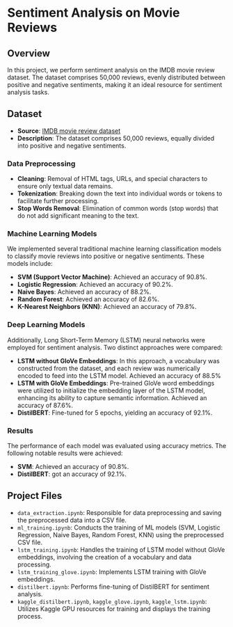 # Sentiment Analysis on Movie Reviews

## Overview

In this project, we perform sentiment analysis on the IMDB movie review dataset. The dataset comprises 50,000 reviews, evenly distributed between positive and negative sentiments, making it an ideal resource for sentiment analysis tasks.

## Dataset

- **Source**: [IMDB movie review dataset](https://ai.stanford.edu/~amaas/data/sentiment/aclImdb_v1.tar.gz)
- **Description**: The dataset comprises 50,000 reviews, equally divided into positive and negative sentiments.

### Data Preprocessing

- **Cleaning**: Removal of HTML tags, URLs, and special characters to ensure only textual data remains.
- **Tokenization**: Breaking down the text into individual words or tokens to facilitate further processing.
- **Stop Words Removal**: Elimination of common words (stop words) that do not add significant meaning to the text.

### Machine Learning Models

We implemented several traditional machine learning classification models to classify movie reviews into positive or negative sentiments. These models include:

- **SVM (Support Vector Machine)**: Achieved an accuracy of 90.8%.
- **Logistic Regression**: Achieved an accuracy of 90.2%.
- **Naive Bayes**: Achieved an accuracy of 88.2%.
- **Random Forest**: Achieved an accuracy of 82.6%.
- **K-Nearest Neighbors (KNN)**: Achieved an accuracy of 79.8%.

### Deep Learning Models

Additionally, Long Short-Term Memory (LSTM) neural networks were employed for sentiment analysis. Two distinct approaches were compared:

- **LSTM without GloVe Embeddings**: In this approach, a vocabulary was constructed from the dataset, and each review was numerically encoded to feed into the LSTM model. Achieved an accuracy of 88.5% 
- **LSTM with GloVe Embeddings**: Pre-trained GloVe word embeddings were utilized to initialize the embedding layer of the LSTM model, enhancing its ability to capture semantic information. Achieved an accuracy of 87.6%.
- **DistilBERT**: Fine-tuned for 5 epochs, yielding an accuracy of 92.1%.

### Results

The performance of each model was evaluated using accuracy metrics. The following notable results were achieved:

- **SVM**: Achieved an accuracy of 90.8%.
- **DistilBERT**: got an accuracy of 92.1%.



## Project Files

- `data_extraction.ipynb`: Responsible for data preprocessing and saving the preprocessed data into a CSV file.
- `ml_training.ipynb`: Conducts the training of ML models (SVM, Logistic Regression, Naive Bayes, Random Forest, KNN) using the preprocessed CSV file.
- `lstm_training.ipynb`: Handles the training of LSTM model without GloVe embeddings, involving the creation of a vocabulary and data processing.
- `lstm_training_glove.ipynb`: Implements LSTM training with GloVe embeddings.
- `distilbert.ipynb`: Performs fine-tuning of DistilBERT for sentiment analysis.
- `kaggle_distilbert.ipynb`, `kaggle_glove.ipynb`, `kaggle_lstm.ipynb`: Utilizes Kaggle GPU resources for training and displays the training process.
